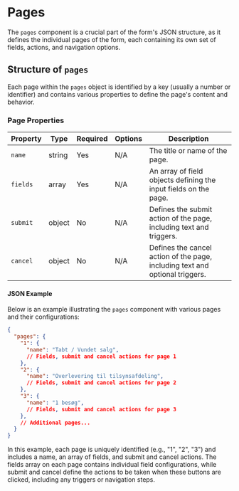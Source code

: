 # Pages

The `pages` component is a crucial part of the form's JSON structure, as it defines the individual pages of the form, each containing its own set of fields, actions, and navigation options.

## Structure of `pages`

Each page within the `pages` object is identified by a key (usually a number or identifier) and contains various properties to define the page's content and behavior.

### Page Properties

| Property | Type   | Required | Options | Description |
|----------|--------|----------|---------|-------------|
| `name`   | string | Yes      | N/A     | The title or name of the page. |
| `fields` | array  | Yes      | N/A     | An array of field objects defining the input fields on the page. |
| `submit` | object | No       | N/A     | Defines the submit action of the page, including text and triggers. |
| `cancel` | object | No       | N/A     | Defines the cancel action of the page, including text and optional triggers. |

#### JSON Example

Below is an example illustrating the `pages` component with various pages and their configurations:

```json
{
  "pages": {
    "1": {
      "name": "Tabt / Vundet salg",
      // Fields, submit and cancel actions for page 1
    },
    "2": {
      "name": "Overlevering til tilsynsafdeling",
      // Fields, submit and cancel actions for page 2
    },
    "3": {
      "name": "1 besøg",
      // Fields, submit and cancel actions for page 3
    },
    // Additional pages...
  }
}
```
In this example, each page is uniquely identified (e.g., "1", "2", "3") and includes a name, an array of fields, and submit and cancel actions. The fields array on each page contains individual field configurations, while submit and cancel define the actions to be taken when these buttons are clicked, including any triggers or navigation steps.